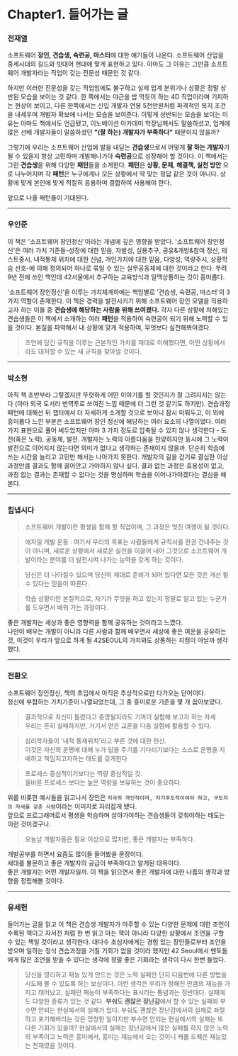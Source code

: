 # Chapter1. 들어가는 글

### 전재열

 소프트웨어 **장인, 견습생, 숙련공, 마스터**에 대한 얘기들이 나온다. 소프트웨어 산업을 중세시대의 길드와 빗대어 현대에 맞게 표현하고 있다. 아마도 그 이유는 그만큼 소프트웨어 개발자라는 직업이 갖는 전문성 때문인 것 같다.

 하지만 이러한 전문성을 갖는 직업임에도 불구하고 실제 업계 분위기나 상황은 정말 상반된 모습을 보이는 것 같다. 한 쪽에서는 야근을 밥 먹듯이 하는 4D 직업이라며 기피하는 현상이 보이고, 다른 한쪽에서는 신입 개발자 연봉 5천만원처럼 파격적인 복지 조건을 내세우며 개발자 확보에 나서는 모습을 보여준다. 이렇게 상반되는 모습을 보이는 이유는 아마도 책에서도 언급됐고, 이노베이션 아카데미 학장님께서도 말씀하셨고, 업계에 많은 선배 개발자들이 말씀하셨던 **"(잘 하는) 개발자가 부족하다"** 때문이지 않을까?

 그렇기에 우리는 소프트웨어 산업에 발을 내딛는 **견습생**으로서 어떻게 **잘 하는 개발자**가 될 수 있을지 항상 고민하며 개발해나가아 **숙련공**으로 성장해야 할 것이다. 이 책에서는 그런 **견습생**을 위해 다양한 **패턴**들을 소개한다. **패턴**은 **상황, 문제, 해결책, 실천 방안** 으로 나누어지며 각 **패턴**은 누구에게나 모든 상황에서 딱 맞는 정답 같은 것이 아니다. 상황에 맞게 본인에 맞게  적절히 응용하며 결합하여 사용해야 한다. 

 앞으로 나올 패턴들이 기대된다.

---

### 우인준

이 책은 '소프트웨어 장인정신'이라는 개념에 깊은 영향을 받았다. '소프트웨어 장인정신'은 여러 가치 기준들-성장에 대한 믿음, 자발성, 실용추구, 공유&개방&참여 정신, 테스트중시, 내적통제 위치에 대한 신념, 개인가치에 대한 믿음, 다양성, 역량주시, 상황학습 선호-에 의해 정의되어 하나로 묶일 수 있는 실무공동체에 대한 것이라고 한다. 무려 9년 전에 쓰인 책인데 42서울에서 추구하는 교육방식과 일맥상통하는 것이 흥미롭다.

'소프트웨어 장인정신'을 이루는 가치체계하에는 책임별로 '견습생, 숙련공, 마스터'의 3가지 역할이 존재한다. 이 책은 경력을 발전시키기 위해 소프트웨어 장인 모델을 적용하고자 하는 이들 중 **견습생에 해당하는 사람을 위해 쓰여졌다.** 각자 다른 상황에 처해있는 견습생들은 이 책에서 소개하는 여러 **패턴**을 적용하여 숙련공이 되기 위해 노력할 수 있을 것이다. 본질을 파악해서 내 상황에 맞게 적용하여, 무엇보다 실천해봐야겠다.

> 조언에 담긴 규칙을 이루는 근본적인 가치를 제대로 이해했다면, 어떤 상황에서라도 대처할 수 있는 새 규칙을 찾아낼 것이다.

---

### 박소현

아직 책 초반부라 그렇겠지만 뚜렷하게 어떤 이야기를 할 것인지가 잘 그려지지는 않는다 (아마 외국 도서라 번역투로 쓰여진 느낌 때문에 더 그런 것 같기도 하지만). 견습과정 패턴에 대해선 뒤 챕터에서 더 자세하게 소개할 것으로 보이니 잠시 미뤄두고, 이 외에 흥미롭다 느낀 부분은 소프트웨어 장인 정신에 해당하는 여러 요소의 나열이었다. 여러가지 표현으로 풀어 써두었지만 아마 3 가지 정도로 압축될 수 있지 않나 생각한다 - 도전(혹은 노력), 공동체, 발전. 개발자는 노력의 아름다움을 찬양하지만 동시에 그 노력이 발전으로 이어지지 않는다면 의미가 없다고 생각하는 존재이지 않을까. 단순히 학습에 쓰는 시간을 늘리고 고민만 해서는 나아가지 못한다. 개발자의 길을 걷기로 결심한 이상 과정만큼 결과도 함께 끌어안고 가야하지 않나 싶다. 결과 없는 과정은 효용성이 없고, 과정 없는 결과는 존재할 수 없다는 것을 명심하며 학습을 이어나가야겠다는 결심을 해본다. 

---

### 힘냅시다

> 소프트웨어 개발이란 평생을 함께 할 직업이며, 그 과정은 멋진 여행이 될 것이다.

> 애자일 개발 운동 : 여기서 우리의 목표는 사람들에게 규칙서를 한권 건내주는 것이 아니며, 
  새로운 상황에서 새로운 실천을 이끌어 내어 그것으로 소프트웨어 개발이라는 분야를 더 발전시켜 나가는 능력을 갖게 하는 것이다.
    
> 당신은 더 나아질수 있으며 당신이 제대로 준비가 되어 있다면 모든 것은 개선 될 수 있다는 믿음이 따른다.

> 학습 상황이란 본질적으로, 자기가 무엇을 하고 있는지 정말로 알고 있는 누군가를 도우면서 배워 가는 과정이다.

좋은 개발자는 세상과 좋은 영향력을 함께 공유하는 것이라고 느꼈다.    
나만이 배우는 개발이 아니라 다른 사람과 함께 배우면서 세상에 좋은 여운을 공유하는 것, 
이것이 우리가 앞으로 하게 될 42SEOUL의 가치와도 상통하는 지점이 아닐까 생각했다.

---

### 전환오

소프트웨어 장인정신, 책의 초입에서 아직은 추상적으로만 다가오는 단어이다.  
정신에 부합하는 가치기준이 나열되었는데, 그 중 흥미로운 기준을 몇 개 꼽아보았다.  

> 결과적으로 자신이 틀렸다고 증명될지라도 기꺼이 실험해 보고자 하는 자세  
> 우리는 흔히 실패하지만, 거기서 얻은 교훈을 다음 실험에 활용할 수 있다.

> 심리학자들이 '내적 통제위치'라고 부른 것에 대한 헌신.  
> 이것은 자신의 운명에 대해 누가 답을 주기를 기다리기보다는 스스로 운명을 지배하고 책임지고자하는 태도를 갖게한다  

> 프로세스 중심적이기보다는 역량 중심적일 것.  
> 올바른 프로세스 보다는 높은 역량을 보유하는 것이 중요하다.  

위를 비롯한 예시들을 읽고나서 장인은 `지극히 개인적이며, 자기주도적이여야 하고, 구도자의 자세를 갖춘 사람`이라는 이미지로 자리잡게 됐다.  
앞으로 프로그래머로서 평생을 학습하며 살아가야하는 견습생들이 갖춰야하는 태도는 이런 것이겠구나.  

> 오늘날 개발자들은 필요 이상으로 많지만, 좋은 개발자는 부족하다.  

개발공부를 하면서 요즘도 많이들 들어봤을 문장이다.    
세대를 불문하고 좋은 개발자의 공급이 부족하다고 알게된 대목이다.  
좋은 개발자는 어떤 개발자일까. 이 책을 읽으면서 좋은 개발자에 대한 나름의 생각과 방향을 정립해볼 것이다.  

---

### 유세헌

들어가는 글을 읽고 이 책은 견습생 개발자가 마주할 수 있는 다양한 문제에 대한 조언이 수록된 책이고
자서전 처럼 한 번 읽고 마는 책이 아니라 다양한 상황에서 조언을 구할 수 있는 책일 것이라고 생각한다.
대다수 초심자에게는 경험 있는 장인들로부터 조언을 받으며 일하는 정식 견습과정을 거칠 기회가 없을 것이라 했지만
42 Seoul에서 멘토들에게 많은 조언을 받을 수 있다는 생각에 정말 좋은 기회라는 생각이 다시 한번 들었다.

> 당신을 영리하고 재능 있게 만드는 것은 노력
> 실패란 단지 다음번에 다른 방법을 시도해 볼 수 있도록 하는 보상이다.
> 이런 생각은 우리가 정해진 만큼의 재능을 가지고 태어났고, 실패란 재능이 부족하다는 표시라는 통념과는 정반대다.
실패에도 다양한 종류가 있는 것 같다. **부숴도 괜찮은 장난감**에서 할 수 있는 실패와 부수면 안되는 현실에서의 실패가 있다.
부숴도 괜찮은 장난감에서의 실패로 좌절하고 포기해버리는 것은 멍청한 일이지만
부수면 안되는 현실에서의 실패는 또 다른 기회가 있을까?
현실에서의 실패는 장난감에서 많은 실패를 하지 않은 노력의 부족이고 노력은 흥미에서, 흥미는 재능에서 오는 것이니
캐롤 드웩은 재능있는 천재였을 것이다.
